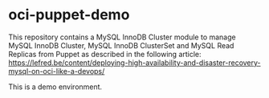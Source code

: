 # oci-puppet-demo

This repository contains a MySQL InnoDB Cluster module to manage MySQL InnoDB Cluster, MySQL InnoDB ClusterSet and MySQL Read Replicas from Puppet as described in the following article: https://lefred.be/content/deploying-high-availability-and-disaster-recovery-mysql-on-oci-like-a-devops/

This is a demo environment.
